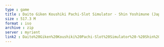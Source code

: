 ```yaml
---
type : game
title : Daito Giken Koushiki Pachi-Slot Simulator - Shin Yoshimune (Japan)
size : 517.3 M
format : iso
archive : zip
server : myrient
link2 : Daito%20Giken%20Koushiki%20Pachi-Slot%20Simulator%20-%20Shin%20Yoshimune%20%28Japan%29
---
```

